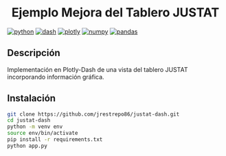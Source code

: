 <h1 align='center'>Ejemplo Mejora del Tablero JUSTAT</h1>

[![python](https://img.shields.io/badge/Python-3.10.12-3776AB.svg?style=flat&logo=python&logoColor=white)](https://www.python.org)
[![dash](https://img.shields.io/badge/Dash-2.17-4D77CF.svg?style=flat&logo=dash)](https://numpy.org/)
[![plotly](https://img.shields.io/badge/Plotly-5.21.0-4D77CF.svg?style=flat&logo=plotly)](https://numpy.org/)
[![numpy](https://img.shields.io/badge/Numpy-1.25.0-4D77CF.svg?style=flat&logo=numpy)](https://numpy.org/)
[![pandas](https://img.shields.io/badge/Pandas-1.4.3-4D77CF.svg?style=flat&logo=pandas)](https://pandas.pydata.org/)

## Descripción

Implementación en Plotly-Dash de una vista del tablero JUSTAT incorporando información gráfica.

## Instalación

```bash
git clone https://github.com/jrestrepo86/justat-dash.git
cd justat-dash
python -m venv env
source env/bin/activate
pip install -r requirements.txt
python app.py
```
